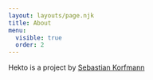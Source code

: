```yaml
---
layout: layouts/page.njk
title: About
menu:
  visible: true
  order: 2
---
```


Hekto is a project by [Sebastian Korfmann](https://www.linkedin.com/in/skorfmann/)